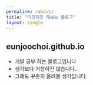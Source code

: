 ```yaml
---
permalink: /about/
title: "이것저것 해보는 블로그"
layout: single
---
```


## eunjoochoi.github.io

- 개발 공부 하는 블로그입니다
- 생각보다 거창하진 않습니다..
- 그래도 꾸준히 올려볼 생각입니다.

